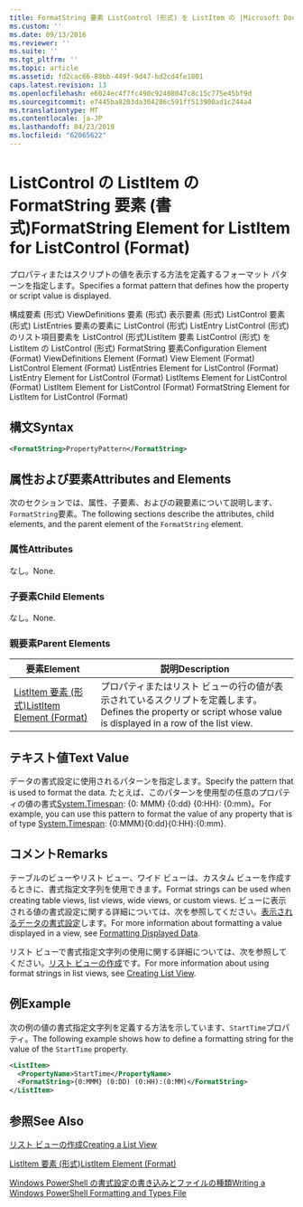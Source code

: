 ```yaml
---
title: FormatString 要素 ListControl (形式) を ListItem の |Microsoft Docs
ms.custom: ''
ms.date: 09/13/2016
ms.reviewer: ''
ms.suite: ''
ms.tgt_pltfrm: ''
ms.topic: article
ms.assetid: fd2cac66-88bb-449f-9d47-bd2cd4fe1801
caps.latest.revision: 13
ms.openlocfilehash: e6024ec4f7fc490c92408047c8c15c775e45bf9d
ms.sourcegitcommit: e7445ba8203da304286c591ff513900ad1c244a4
ms.translationtype: MT
ms.contentlocale: ja-JP
ms.lasthandoff: 04/23/2019
ms.locfileid: "62065622"
---
```

# <a name="formatstring-element-for-listitem-for-listcontrol--format"></a><span data-ttu-id="3f056-102">ListControl の ListItem の FormatString 要素 (書式)</span><span class="sxs-lookup"><span data-stu-id="3f056-102">FormatString Element for ListItem for ListControl  (Format)</span></span>

<span data-ttu-id="3f056-103">プロパティまたはスクリプトの値を表示する方法を定義するフォーマット パターンを指定します。</span><span class="sxs-lookup"><span data-stu-id="3f056-103">Specifies a format pattern that defines how the property or script value is displayed.</span></span>

<span data-ttu-id="3f056-104">構成要素 (形式) ViewDefinitions 要素 (形式) 表示要素 (形式) ListControl 要素 (形式) ListEntries 要素の要素に ListControl (形式) ListEntry ListControl (形式) のリスト項目要素を ListControl (形式)ListItem 要素 ListControl (形式) を ListItem の ListControl (形式) FormatString 要素</span><span class="sxs-lookup"><span data-stu-id="3f056-104">Configuration Element (Format) ViewDefinitions Element (Format) View Element (Format) ListControl Element (Format) ListEntries Element for ListControl (Format) ListEntry Element for ListControl (Format) ListItems Element for ListControl (Format) ListItem Element for ListControl (Format) FormatString Element for ListItem for ListControl (Format)</span></span>

## <a name="syntax"></a><span data-ttu-id="3f056-105">構文</span><span class="sxs-lookup"><span data-stu-id="3f056-105">Syntax</span></span>

```xml
<FormatString>PropertyPattern</FormatString>
```

## <a name="attributes-and-elements"></a><span data-ttu-id="3f056-106">属性および要素</span><span class="sxs-lookup"><span data-stu-id="3f056-106">Attributes and Elements</span></span>

<span data-ttu-id="3f056-107">次のセクションでは、属性、子要素、およびの親要素について説明します、`FormatString`要素。</span><span class="sxs-lookup"><span data-stu-id="3f056-107">The following sections describe the attributes, child elements, and the parent element of the `FormatString` element.</span></span>

### <a name="attributes"></a><span data-ttu-id="3f056-108">属性</span><span class="sxs-lookup"><span data-stu-id="3f056-108">Attributes</span></span>

<span data-ttu-id="3f056-109">なし。</span><span class="sxs-lookup"><span data-stu-id="3f056-109">None.</span></span>

### <a name="child-elements"></a><span data-ttu-id="3f056-110">子要素</span><span class="sxs-lookup"><span data-stu-id="3f056-110">Child Elements</span></span>

<span data-ttu-id="3f056-111">なし。</span><span class="sxs-lookup"><span data-stu-id="3f056-111">None.</span></span>

### <a name="parent-elements"></a><span data-ttu-id="3f056-112">親要素</span><span class="sxs-lookup"><span data-stu-id="3f056-112">Parent Elements</span></span>

|<span data-ttu-id="3f056-113">要素</span><span class="sxs-lookup"><span data-stu-id="3f056-113">Element</span></span>|<span data-ttu-id="3f056-114">説明</span><span class="sxs-lookup"><span data-stu-id="3f056-114">Description</span></span>|
|-------------|-----------------|
|[<span data-ttu-id="3f056-115">ListItem 要素 (形式)</span><span class="sxs-lookup"><span data-stu-id="3f056-115">ListItem Element (Format)</span></span>](./listitem-element-for-listitems-for-listcontrol-format.md)|<span data-ttu-id="3f056-116">プロパティまたはリスト ビューの行の値が表示されているスクリプトを定義します。</span><span class="sxs-lookup"><span data-stu-id="3f056-116">Defines the property or script whose value is displayed in a row of the list view.</span></span>|

## <a name="text-value"></a><span data-ttu-id="3f056-117">テキスト値</span><span class="sxs-lookup"><span data-stu-id="3f056-117">Text Value</span></span>

<span data-ttu-id="3f056-118">データの書式設定に使用されるパターンを指定します。</span><span class="sxs-lookup"><span data-stu-id="3f056-118">Specify the pattern that is used to format the data.</span></span> <span data-ttu-id="3f056-119">たとえば、このパターンを使用型の任意のプロパティの値の書式[System.Timespan](/dotnet/api/System.TimeSpan): {0: MMM} {0:dd} {0:HH}: {0:mm}。</span><span class="sxs-lookup"><span data-stu-id="3f056-119">For example, you can use this pattern to format the value of any property that is of type [System.Timespan](/dotnet/api/System.TimeSpan): {0:MMM}{0:dd}{0:HH}:{0:mm}.</span></span>

## <a name="remarks"></a><span data-ttu-id="3f056-120">コメント</span><span class="sxs-lookup"><span data-stu-id="3f056-120">Remarks</span></span>

<span data-ttu-id="3f056-121">テーブルのビューやリスト ビュー、ワイド ビューは、カスタム ビューを作成するときに、書式指定文字列を使用できます。</span><span class="sxs-lookup"><span data-stu-id="3f056-121">Format strings can be used when creating table views, list views, wide views, or custom views.</span></span> <span data-ttu-id="3f056-122">ビューに表示される値の書式設定に関する詳細については、次を参照してください。[表示されるデータの書式設定](./formatting-displayed-data.md)します。</span><span class="sxs-lookup"><span data-stu-id="3f056-122">For more information about formatting a value displayed in a view, see [Formatting Displayed Data](./formatting-displayed-data.md).</span></span>

<span data-ttu-id="3f056-123">リスト ビューで書式指定文字列の使用に関する詳細については、次を参照してください。[リスト ビューの作成](./creating-a-list-view.md)です。</span><span class="sxs-lookup"><span data-stu-id="3f056-123">For more information about using format strings in list views, see [Creating List View](./creating-a-list-view.md).</span></span>

## <a name="example"></a><span data-ttu-id="3f056-124">例</span><span class="sxs-lookup"><span data-stu-id="3f056-124">Example</span></span>

<span data-ttu-id="3f056-125">次の例の値の書式指定文字列を定義する方法を示しています、`StartTime`プロパティ。</span><span class="sxs-lookup"><span data-stu-id="3f056-125">The following example shows how to define a formatting string for the value of the `StartTime` property.</span></span>

```xml
<ListItem>
  <PropertyName>StartTime</PropertyName>
  <FormatString>{0:MMM} (0:DD) (0:HH):(0:MM)</FormatString>
</ListItem>
```

## <a name="see-also"></a><span data-ttu-id="3f056-126">参照</span><span class="sxs-lookup"><span data-stu-id="3f056-126">See Also</span></span>

[<span data-ttu-id="3f056-127">リスト ビューの作成</span><span class="sxs-lookup"><span data-stu-id="3f056-127">Creating a List View</span></span>](./creating-a-list-view.md)

[<span data-ttu-id="3f056-128">ListItem 要素 (形式)</span><span class="sxs-lookup"><span data-stu-id="3f056-128">ListItem Element (Format)</span></span>](./listitem-element-for-listitems-for-listcontrol-format.md)

[<span data-ttu-id="3f056-129">Windows PowerShell の書式設定の書き込みとファイルの種類</span><span class="sxs-lookup"><span data-stu-id="3f056-129">Writing a Windows PowerShell Formatting and Types File</span></span>](./writing-a-powershell-formatting-file.md)
